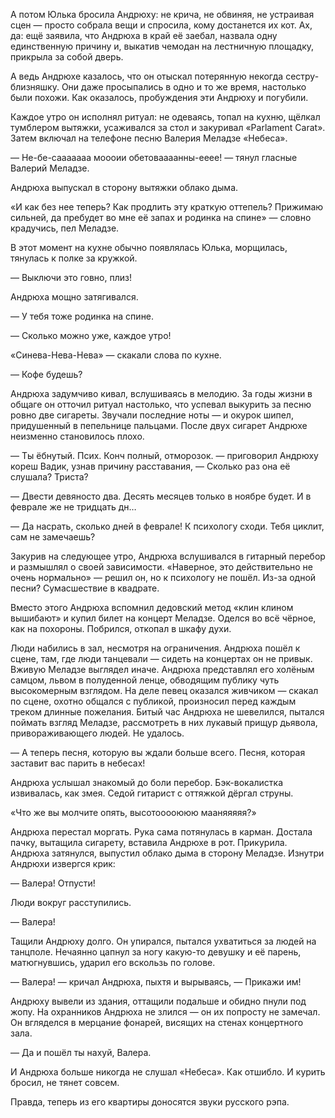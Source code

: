 
А потом Юлька бросила Андрюху: не крича, не обвиняя, не устраивая сцен — просто собрала вещи и спросила, кому достанется их кот. Ах, да: ещё заявила, что Андрюха в край её заебал, назвала одну единственную причину и, выкатив чемодан на лестничную площадку, прикрыла за собой дверь.

А ведь Андрюхе казалось, что он отыскал потерянную некогда сестру-близняшку. Они даже просыпались в одно и то же время, настолько были похожи. Как оказалось, пробуждения эти Андрюху и погубили. 

Каждое утро он исполнял ритуал: не одеваясь, топал на кухню, щёлкал тумблером вытяжки, усаживался за стол и закуривал «Parlament Carat». Затем включал на телефоне песню Валерия Меладзе «Небеса».

— Не-бе-сааааааа моооии обетоваааанны-ееее! — тянул гласные Валерий Меладзе.

Андрюха выпускал в сторону вытяжки облако дыма.

«И как без нее теперь? Как продлить эту краткую оттепель? Прижимаю сильней, да пребудет во мне её запах и родинка на спине» — словно крадучись, пел Меладзе.

В этот момент на кухне обычно появлялась Юлька, морщилась, тянулась к полке за кружкой.

— Выключи это говно, плиз!

Андрюха мощно затягивался. 

— У тебя тоже родинка на спине.

— Сколько можно уже, каждое утро! 

«Синева-Нева-Нева» — скакали слова по кухне.

— Кофе будешь?

Андрюха задумчиво кивал, вслушиваясь в мелодию. За годы жизни в общаге он отточил ритуал настолько, что успевал выкурить за песню ровно две сигареты. Звучали последние ноты — и окурок шипел, придушенный в пепельнице пальцами. После двух сигарет Андрюхе неизменно становилось плохо.

— Ты ёбнутый. Псих. Конч полный, отморозок. — приговорил Андрюху кореш Вадик, узнав причину расставания, — Сколько раз она её слушала? Триста?

— Двести девяносто два. Десять месяцев только в ноябре будет. И в феврале же не тридцать дн…

— Да насрать, сколько дней в феврале! К психологу сходи. Тебя циклит, сам не замечаешь?

Закурив на следующее утро, Андрюха вслушивался в гитарный перебор и размышлял о своей зависимости. «Наверное, это действительно не очень нормально» — решил он, но к психологу не пошёл. Из-за одной песни? Сумасшествие в квадрате.

Вместо этого Андрюха вспомнил дедовский метод «клин клином вышибают» и купил билет на концерт Меладзе. Оделся во всё чёрное, как на похороны. Побрился, откопал в шкафу духи.

Люди набились в зал, несмотря на ограничения. Андрюха пошёл к сцене, там, где люди танцевали — сидеть на концертах он не привык. Вживую Меладзе выглядел иначе. Андрюха представлял его холёным самцом, львом в полуденной ленце, обводящим публику чуть высокомерным взглядом. На деле певец оказался живчиком — скакал по сцене, охотно общался с публикой, произносил перед каждым треком длинные пожелания. Битый час Андрюха не шевелился, пытался поймать взгляд Меладзе, рассмотреть в них лукавый прищур дьявола, привораживающего людей. Не удалось.

— А теперь песня, которую вы ждали больше всего. Песня, которая заставит вас парить в небесах!

Андрюха услышал знакомый до боли перебор. Бэк-вокалистка извивалась, как змея. Седой гитарист с оттяжкой дёргал струны.

«Что же вы молчите опять, высотооооююю мааняяяяя?»

Андрюха перестал моргать. Рука сама потянулась в карман. Достала пачку, вытащила сигарету, вставила Андрюхе в рот. Прикурила. Андрюха затянулся, выпустил облако дыма в сторону Меладзе. Изнутри Андрюхи извергся крик:

— Валера! Отпусти!

Люди вокруг расступились.

— Валера!

Тащили Андрюху долго. Он упирался, пытался ухватиться за людей на танцполе. Нечаянно цапнул за ногу какую-то девушку и её парень, матюгнувшись, ударил его вскользь по голове.

— Валера! — кричал Андрюха, пыхтя и вырываясь, — Прикажи им!

Андрюху вывели из здания, оттащили подальше и обидно пнули под жопу. На охранников Андрюха не злился — он их попросту не замечал. Он вгляделся в мерцание фонарей, висящих на стенах концертного зала.

— Да и пошёл ты нахуй, Валера.

И Андрюха больше никогда не слушал «Небеса». Как отшибло. И курить бросил, не тянет совсем. 

Правда, теперь из его квартиры доносятся звуки русского рэпа.
